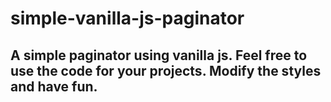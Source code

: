 # simple-vanilla-js-paginator
## A simple paginator using vanilla js. Feel free to use the code for your projects. Modify the styles and have fun.
